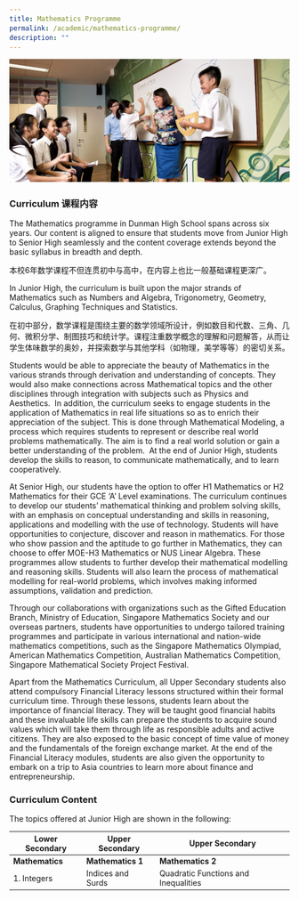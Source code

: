 ```yaml
---
title: Mathematics Programme
permalink: /academic/mathematics-programme/
description: ""
---
```

![](/images/Homepage/masthead-academic-mathematics.jpg)

### **Curriculum 课程内容**
The Mathematics programme in Dunman High School spans across six years. Our content is aligned to ensure that students move from Junior High to Senior High seamlessly and the content coverage extends beyond the basic syllabus in breadth and depth.

本校6年数学课程不但连贯初中与高中，在内容上也比一般基础课程更深广。

In Junior High, the curriculum is built upon the major strands of Mathematics such as Numbers and Algebra, Trigonometry, Geometry, Calculus, Graphing Techniques and Statistics.

在初中部分，数学课程是围绕主要的数学领域所设计，例如数目和代数、三角、几何、微积分学、制图技巧和统计学。课程注重数学概念的理解和问题解答，从而让学生体味数学的奥妙，并探索数学与其他学科（如物理，美学等等）的密切关系。

Students would be able to appreciate the beauty of Mathematics in the various strands through derivation and understanding of concepts. They would also make connections across Mathematical topics and the other disciplines through integration with subjects such as Physics and Aesthetics.  In addition, the curriculum seeks to engage students in the application of Mathematics in real life situations so as to enrich their appreciation of the subject. This is done through Mathematical Modeling, a process which requires students to represent or describe real world problems mathematically. The aim is to find a real world solution or gain a better understanding of the problem.  At the end of Junior High, students develop the skills to reason, to communicate mathematically, and to learn cooperatively.

At Senior High, our students have the option to offer H1 Mathematics or H2 Mathematics for their GCE ‘A’ Level examinations. The curriculum continues to develop our students’ mathematical thinking and problem solving skills, with an emphasis on conceptual understanding and skills in reasoning, applications and modelling with the use of technology. Students will have opportunities to conjecture, discover and reason in mathematics. For those who show passion and the aptitude to go further in Mathematics, they can choose to offer MOE-H3 Mathematics or NUS Linear Algebra. These programmes allow students to further develop their mathematical modelling and reasoning skills. Students will also learn the process of mathematical modelling for real-world problems, which involves making informed assumptions, validation and prediction.

Through our collaborations with organizations such as the Gifted Education Branch, Ministry of Education, Singapore Mathematics Society and our overseas partners, students have opportunities to undergo tailored training programmes and participate in various international and nation-wide mathematics competitions, such as the Singapore Mathematics Olympiad, American Mathematics Competition, Australian Mathematics Competition, Singapore Mathematical Society Project Festival.

Apart from the Mathematics Curriculum, all Upper Secondary students also attend compulsory Financial Literacy lessons structured within their formal curriculum time. Through these lessons, students learn about the importance of financial literacy. They will be taught good financial habits and these invaluable life skills can prepare the students to acquire sound values which will take them through life as responsible adults and active citizens. They are also exposed to the basic concept of time value of money and the fundamentals of the foreign exchange market. At the end of the Financial Literacy modules, students are also given the opportunity to embark on a trip to Asia countries to learn more about finance and entrepreneurship.

### Curriculum Content

The topics offered at Junior High are shown in the following:

| Lower Secondary | Upper Secondary | Upper Secondary |
| -------- | -------- | -------- |
| **Mathematics**   | **Mathematics 1**   | **Mathematics 2**   |
| 1.  Integers   | Indices and Surds     | Quadratic Functions and Inequalities   |


